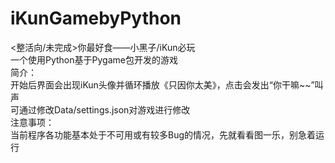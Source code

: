 # iKunGamebyPython
<整活向/未完成>你最好食——小黑子/iKun必玩<br>
一个使用Python基于Pygame包开发的游戏<br>
简介：<br>
开始后界面会出现iKun头像并循环播放《只因你太美》，点击会发出“你干嘛~~”叫声<br>
可通过修改Data/settings.json对游戏进行修改<br>
注意事项：<br>
当前程序各功能基本处于不可用或有较多Bug的情况，先就看看图一乐，别急着运行
